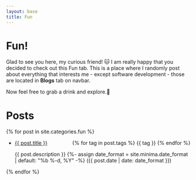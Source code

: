 ```yaml
---
layout: base
title: Fun
---
```

<h1 class="post-title p-name" itemprop="name headline">Fun! </h1>

<p>Glad to see you here, my curious friend! 🐱 I am really happy that you decided to check out this Fun tab. This is a place where I randomly post about everything that interests me - except software development - those are located in <strong>Blogs</strong> tab on navbar.</p>

<p>Now feel free to grab a drink and explore.🍹</p>

<h1>Posts</h1>
{% for post in site.categories.fun %}
  <ul>
    <li>
      <a href="{{ post.url }}">{{ post.title }}</a>
      <div style="float: right;">
        {% for tag in post.tags %}
          <span class="blog-tag">{{ tag }}</span>
        {% endfor %}
      </div>
      <p>
        {{ post.description }}
        {%- assign date_format = site.minima.date_format | default: "%b %-d, %Y" -%}
        <time class="dt-published" datetime="{{ post.date | date_to_xmlschema }}" itemprop="datePublished">
          ({{ post.date | date: date_format }})
        </time>
      </p>
    </li>
  </ul>
{% endfor %}